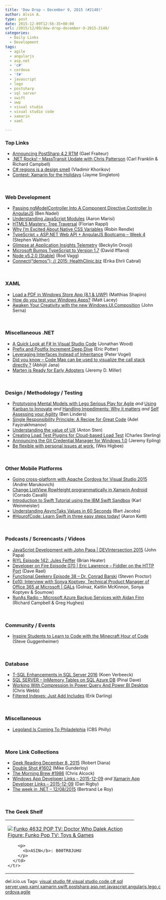 ```yaml
---
title: 'Dew Drop – December 9, 2015 (#2148)'
author: Alvin A.
type: post
date: 2015-12-09T12:56:35+00:00
url: /2015/12/09/dew-drop-december-9-2015-2148/
categories:
  - Daily Links
  - Development
tags:
  - agile
  - angularjs
  - asp.net
  - 'c#'
  - cordova
  - 'f#'
  - javascript
  - lego
  - postsharp
  - sql server
  - swift
  - uwp
  - visual studio
  - visual studio code
  - xamarin
  - xaml

---
```

### <a name="top"></a>Top Links

  * <a href="http://feedproxy.google.com/~r/postsharp/~3/e_CS7LehEWs/post.aspx" target="_blank">Announcing PostSharp 4.2 RTM</a> (Gael Fraiteur)
  * <a href="http://www.dotnetrocks.com/default.aspx?ShowNum=1228" target="_blank">.NET Rocks! &#8211; MassTransit Update with Chris Patterson</a> (Carl Franklin & Richard Campbell)
  * <a href="http://enterprisecraftsmanship.com/2015/12/08/c-regions-is-a-design-smell/" target="_blank">C# regions is a design smell</a> (Vladimir Khorikov)
  * <a href="https://blog.xamarin.com/contest-xamarin-for-the-holidays/" target="_blank">Contest: Xamarin for the Holidays</a> (Jayme Singleton)

&nbsp;

### <a name="web"></a>Web Development

  * <a href="http://www.bennadel.com/blog/2969-passing-ngmodelcontroller-into-a-component-directive-controller-in-angularjs.htm" target="_blank">Passing ngModelController Into A Component Directive Controller In AngularJS</a> (Ben Nadel)
  * <a href="http://angularfirst.com/understanding-javascript-modules/" target="_blank">Understanding JavaScript Modules</a> (Aaron Marisi)
  * <a href="http://code.tutsplus.com/tutorials/html5-mastery-tree-traversal--cms-24843" target="_blank">HTML5 Mastery: Tree Traversal</a> (Florian Rappl)
  * <a href="http://philipwalton.com/articles/why-im-excited-about-native-css-variables/" target="_blank">Why I’m Excited About Native CSS Variables</a> (Robin Rendle)
  * <a href="http://feedproxy.google.com/~r/StephenWalther/~3/oSL0zQv5714/typescript-asp-net-web-api-angularjs-bootcamp-week-4" target="_blank">TypeScript + ASP.NET Web API + AngularJS Bootcamp – Week 4</a> (Stephen Walther)
  * <a href="https://azure.microsoft.com/blog/glimpse-application-insights/" target="_blank">Glimpse at Application Insights Telemetry</a> (Beckylin Orooji)
  * <a href="http://www.infoq.com/news/2015/12/typescript-1-7-released?utm_campaign=infoq_content&utm_source=infoq&utm_medium=feed&utm_term=global" target="_blank">Microsoft Bumps TypeScript to Version 1.7</a> (David Iffland)
  * <a href="https://nodejs.org/en/blog/release/v5.2.0" target="_blank">Node v5.2.0 (Stable)</a> (Rod Vagg)
  * <a href="http://blogs.msdn.com/b/visualstudio/archive/2015/12/08/connect-demos-2015-healthclinic-biz.aspx?WT.mc_id=DX_MVP4025064" target="_blank">Connect(“demos”); // 2015: HealthClinic.biz</a> (Erika Ehrli Cabral)

&nbsp;

### <a name="silverlight"></a>XAML

  * <a href="http://matthiasshapiro.com/2015/12/09/load-a-pdf-in-windows-store-app-8-1-uwp/" target="_blank">Load a PDF in Windows Store App (8.1 & UWP)</a> (Matthias Shapiro)
  * <a href="http://feedproxy.google.com/~r/MattLacey/~3/svpQo8MXoSQ/how-do-you-test-your-windows-apps.html" target="_blank">How do you test your Windows Apps?</a> (Matt Lacey)
  * <a href="http://blogs.windows.com/buildingapps/2015/12/08/awaken-your-creativity-with-the-new-windows-ui-composition/?WT.mc_id=DX_MVP4025064" target="_blank">Awaken Your Creativity with the new Windows.UI.Composition</a> (John Serna)

&nbsp;

### <a name="dotnet"></a>Miscellaneous .NET

  * <a href="http://www.wintellect.com/devcenter/jwood/a-quick-look-at-f-in-visual-studio-code" target="_blank">A Quick Look at F# In Visual Studio Code</a> (Jonathan Wood)
  * <a href="http://pottereric.github.com/2015/12/08/Increment-and-Decrement-Deep-Dive/" target="_blank">Prefix and Postfix Increment Deep Dive</a> (Eric Potter)
  * <a href="https://visualstudiomagazine.com/articles/2015/12/01/leveraging-interfaces.aspx" target="_blank">Leveraging Interfaces Instead of Inheritance</a> (Peter Vogel)
  * <a href="http://dailydotnettips.com/2015/12/08/did-you-know-code-map-can-be-used-to-visualize-the-call-stacks-directly/" target="_blank">Did you know – Code Map can be used to visualize the call stack directly ?</a> (Abhijit Jana)
  * <a href="http://jeremydmiller.com/2015/12/09/marten-is-ready-for-early-adopters/" target="_blank">Marten is Ready for Early Adopters</a> (Jeremy D. Miller)

&nbsp;

### <a name="design"></a>Design / Methodology / Testing

  * <a href="http://www.infoq.com/news/2015/12/lego-serious-play-agile?utm_campaign=infoq_content&utm_source=infoq&utm_medium=feed&utm_term=global" target="_blank">Prototyping Mental Models with Lego Serious Play for Agile</a> _and_ <a href="http://www.infoq.com/news/2015/12/kanban-innovate?utm_campaign=infoq_content&utm_source=infoq&utm_medium=feed&utm_term=global" target="_blank">Using Kanban to Innovate</a> _and_ <a href="http://www.benlinders.com/2015/handling-impediments-why-it-matters/" target="_blank">Handling Impediments: Why it matters</a> _and_ <a href="http://www.benlinders.com/news/self-assessing-your-agility/" target="_blank">Self Assessing your Agility</a> (Ben Linders)
  * <a href="http://www.toptal.com/software/single-responsibility-principle" target="_blank">Single Responsibility Principle: A Recipe for Great Code</a> (Adel Fayzrakhmanov)
  * <a href="http://www.webdesignerdepot.com/2015/12/understanding-the-value-of-ux/" target="_blank">Understanding the value of UX</a> (Anton Sten)
  * <a href="http://blogs.msdn.com/b/visualstudioalm/archive/2015/12/08/creating-a-load-test-plugins-for-cloud-based-load-test.aspx?WT.mc_id=DX_MVP4025064" target="_blank">Creating Load Test Plugins for Cloud-based Load Test</a> (Charles Sterling)
  * <a href="http://blogs.msdn.com/b/visualstudioalm/archive/2015/12/08/announcing-the-git-credential-manager-for-windows-1-0.aspx?WT.mc_id=DX_MVP4025064" target="_blank">Announcing the Git Credential Manager for Windows 1.0</a> (Jeremy Epling)
  * <a href="http://www.weshigbee.com/be-flexible-with-personal-issues-at-work/" target="_blank">Be flexible with personal issues at work.</a> (Wes Higbee)

&nbsp;

### <a name="mobile"></a>Other Mobile Platforms

  * <a href="http://feedproxy.google.com/~r/CanDevs/~3/0A_WjlVUmuo/going-cross-platform-with-apache-cordova-for-visual-studio-2015.aspx" target="_blank">Going cross-platform with Apache Cordova for Visual Studio 2015</a> (Andrei Marukovich)
  * <a href="http://codeworks.it/blog/?p=330" target="_blank">Change ListView RowHeight programmatically in Xamarin Android</a> (Corrado Cavalli)
  * <a href="https://developer.ibm.com/swift/2015/12/08/introduction-to-swift-tutorial-using-the-ibm-swift-sandbox/" target="_blank">Introduction to Swift Tutorial using the IBM Swift Sandbox</a> (Karl Weinmeister)
  * <a href="http://code.tutsplus.com/tutorials/understanding-asynctaks-values-in-60-seconds--cms-25301" target="_blank">Understanding AsyncTaks Values in 60 Seconds</a> (Bart Jacobs)
  * <a href="https://developer.ibm.com/swift/2015/12/08/hour-of-code-in-swift/" target="_blank">#HourofCode: Learn Swift in three easy steps today!</a> (Aaron Kettl)

&nbsp;

### <a name="podcasts"></a>Podcasts / Screencasts / Videos

  * <a href="https://channel9.msdn.com/Events/Seth-on-the-Road/DevIntersection-2015/JavaScript-Development-with-John-Papa?WT.mc_id=DX_MVP4025064" target="_blank">JavaScript Development with John Papa | DEVIntersection 2015</a> (John Papa)
  * <a href="http://riyl.podbean.com/e/episode-142-jules-feiffer/" target="_blank">RiYL Episode 142: Jules Feiffer</a> (Brian Heater)
  * <a href="http://feedproxy.google.com/~r/developeronfire/~3/aFjyDvaeqjI/eric-lawrence-fiddler-on-the-http-port" target="_blank">Developer on Fire Episode 070 | Eric Lawrence &#8211; Fiddler on the HTTP Port</a> (Dave Rael)
  * <a href="http://www.functionalgeekery.com/episode-38-dr-conrad-barski/" target="_blank">Functional Geekery Episode 38 – Dr. Conrad Barski</a> (Steven Proctor)
  * <a href="https://channel9.msdn.com/Shows/GALs/Ep10-Interview-with-Sonya-Koptyev-Technical-Product-Manager-of-Office-365-at-Microsoft?WT.mc_id=DX_MVP4025064" target="_blank">Ep10: Interview with Sonya Koptyev, Technical Product Manager of Office 365 at Microsoft | GALs</a> (Golnaz, Kaitlin McKinnon, Sonya Koptyev & Soumow)
  * <a href="http://feedproxy.google.com/~r/RunaAsRadioWma/~3/xg-bJTu5aO0/default.aspx" target="_blank">RunAs Radio &#8211; Microsoft Azure Backup Services with Aidan Finn</a> (Richard Campbell & Greg Hughes)

&nbsp;

### <a name="events"></a>Community / Events

  * <a href="http://blogs.msdn.com/b/stevengu/archive/2015/12/08/inspire-students-to-learn-to-code-with-the-minecraft-hour-of-code.aspx?WT.mc_id=DX_MVP4025064" target="_blank">Inspire Students to Learn to Code with the Minecraft Hour of Code</a> (Steve Guggenheimer)

&nbsp;

### <a name="sql"></a>Database

  * <a href="http://feedproxy.google.com/~r/MSSQLTips-LatestSqlServerTips/~3/45dXMvf6Oo4/tip.asp" target="_blank">T-SQL Enhancements in SQL Server 2016</a> (Koen Verbeeck)
  * <a href="http://blog.sqlauthority.com/2015/12/09/sql-server-inmemory-tables-on-sql-azure-db/" target="_blank">SQL SERVER – InMemory Tables on SQL Azure DB</a> (Pinal Dave)
  * <a href="http://blog.crossjoin.co.uk/2015/12/08/working-with-compression-in-power-query-and-power-bi-desktop/" target="_blank">Working With Compression In Power Query And Power BI Desktop</a> (Chris Webb)
  * <a href="http://feedproxy.google.com/~r/BrentOzar-SqlServerDba/~3/zbNaabzsqp0/" target="_blank">Filtered Indexes: Just Add Includes</a> (Erik Darling)

&nbsp;

### <a name="misc"></a>Miscellaneous

  * <a href="http://philadelphia.cbslocal.com/2015/12/07/legoland-is-coming-to-philadelphia-area/?cid=facebook_CBS_Philly" target="_blank">Legoland Is Coming To Philadelphia</a> (CBS Philly)

&nbsp;

### <a name="links"></a>More Link Collections

  * <a href="http://feeds.regulargeek.com/~r/RegularGeek/~3/vBg6d0r-ogc/" target="_blank">Geek Reading December 8, 2015</a> (Robert Diana)
  * <a href="http://afreshcup.com/home/2015/12/9/double-shot-1602.html" target="_blank">Double Shot #1602</a> (Mike Gunderloy)
  * <a href="http://feedproxy.google.com/~r/ReflectivePerspective/~3/4eag9duaYzE/" target="_blank">The Morning Brew #1986</a> (Chris Alcock)
  * <a href="http://windowsappdev.com/2015/12/windows-app-developer-links-2015-12-09/" target="_blank">Windows App Developer Links &#8211; 2015-12-09</a> _and_ <a href="http://allaboutxamarin.com/2015/12/xamarin-app-developer-links-2015-12-09/" target="_blank">Xamarin App Developer Links &#8211; 2015-12-09</a> (Dan Rigby)
  * <a href="http://blogs.msdn.com/b/dotnet/archive/2015/12/08/the-week-in-net-12-08-2015.aspx?WT.mc_id=DX_MVP4025064" target="_blank">The week in .NET &#8211; 12/08/2015</a> (Bertrand Le Roy)

&nbsp;

### <a name="shelf"></a>The Geek Shelf

<div id="scid:7dc1bd33-94bd-46fd-a20b-0131235bcd47:77d7b4ea-474f-41a3-95eb-65cdf317304c" class="wlWriterEditableSmartContent" style="float: none; padding-bottom: 0px; padding-top: 0px; padding-left: 0px; margin: 0px; display: inline; padding-right: 0px">
  <table cellspacing="0" cellpadding="2" width="400" border="0" unselectable="on">
    <tr>
      <td valign="top" width="400">
        <p>
          <a title="Funko 4632 POP TV: Doctor Who Dalek Action Figure: Funko Pop TV: Toys & Games" href="http://www.amazon.com/exec/obidos/ASIN/B00TR8JUHU/amavin-20"><img data-recalc-dims="1" decoding="async" src="https://i0.wp.com/images.amazon.com/images/P/B00TR8JUHU.01.MZZZZZZZ.jpg?w=660" border="0" align="left" style="float:left" />Funko 4632 POP TV: Doctor Who Dalek Action Figure: Funko Pop TV: Toys & Games</a>
        </p>
        
        <p>
          <b>ASIN</b>: B00TR8JUHU
        </p>
      </td>
    </tr>
  </table>
</div>

<div id="scid:0767317B-992E-4b12-91E0-4F059A8CECA8:711aa2b2-7479-4a7e-ac47-05cc898f0b73" class="wlWriterEditableSmartContent" style="float: none; padding-bottom: 0px; padding-top: 0px; padding-left: 0px; margin: 0px; display: inline; padding-right: 0px">
  del.icio.us Tags: <a href="http://del.icio.us/popular/visual+studio" rel="tag">visual studio</a>,<a href="http://del.icio.us/popular/f%23" rel="tag">f#</a>,<a href="http://del.icio.us/popular/visual+studio+code" rel="tag">visual studio code</a>,<a href="http://del.icio.us/popular/c%23" rel="tag">c#</a>,<a href="http://del.icio.us/popular/sql+server" rel="tag">sql server</a>,<a href="http://del.icio.us/popular/uwp" rel="tag">uwp</a>,<a href="http://del.icio.us/popular/xaml" rel="tag">xaml</a>,<a href="http://del.icio.us/popular/xamarin" rel="tag">xamarin</a>,<a href="http://del.icio.us/popular/swift" rel="tag">swift</a>,<a href="http://del.icio.us/popular/postsharp" rel="tag">postsharp</a>,<a href="http://del.icio.us/popular/asp.net" rel="tag">asp.net</a>,<a href="http://del.icio.us/popular/javascript" rel="tag">javascript</a>,<a href="http://del.icio.us/popular/angularjs" rel="tag">angularjs</a>,<a href="http://del.icio.us/popular/lego" rel="tag">lego</a>,<a href="http://del.icio.us/popular/cordova" rel="tag">cordova</a>,<a href="http://del.icio.us/popular/agile" rel="tag">agile</a>
</div>
